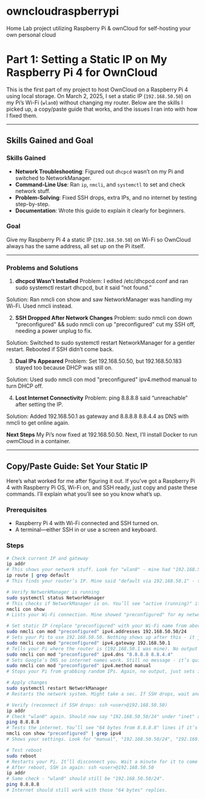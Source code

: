 # owncloudraspberrypi
Home Lab project utilizing Raspberry Pi &amp; ownCloud for self-hosting your own personal cloud
# Part 1: Setting a Static IP on My Raspberry Pi 4 for OwnCloud

This is the first part of my project to host OwnCloud on a Raspberry Pi 4 using local storage. On March 2, 2025, I set a static IP (`192.168.50.50`) on my Pi’s Wi-Fi (`wlan0`) without changing my router. Below are the skills I picked up, a copy/paste guide that works, and the issues I ran into with how I fixed them.

---

## Skills Gained and Goal

### Skills Gained
- **Network Troubleshooting**: Figured out `dhcpcd` wasn’t on my Pi and switched to NetworkManager.
- **Command-Line Use**: Ran `ip`, `nmcli`, and `systemctl` to set and check network stuff.
- **Problem-Solving**: Fixed SSH drops, extra IPs, and no internet by testing step-by-step.
- **Documentation**: Wrote this guide to explain it clearly for beginners.

### Goal
Give my Raspberry Pi 4 a static IP (`192.168.50.50`) on Wi-Fi so OwnCloud always has the same address, all set up on the Pi itself.

---
### Problems and Solutions
1. **dhcpcd Wasn’t Installed**
Problem: I edited /etc/dhcpcd.conf and ran sudo systemctl restart dhcpcd, but it said “not found.”

Solution: Ran nmcli con show and saw NetworkManager was handling my Wi-Fi. Used nmcli instead.

2. **SSH Dropped After Network Changes**
Problem: sudo nmcli con down "preconfigured" && sudo nmcli con up "preconfigured" cut my SSH off, needing a power unplug to fix.

Solution: Switched to sudo systemctl restart NetworkManager for a gentler restart. Rebooted if SSH didn’t come back.

3. **Dual IPs Appeared**
Problem: Set 192.168.50.50, but 192.168.50.183 stayed too because DHCP was still on.

Solution: Used sudo nmcli con mod "preconfigured" ipv4.method manual to turn DHCP off.

4. **Lost Internet Connectivity**
Problem: ping 8.8.8.8 said “unreachable” after setting the IP.

Solution: Added 192.168.50.1 as gateway and 8.8.8.8 8.8.4.4 as DNS with nmcli to get online again.

**Next Steps**
My Pi’s now fixed at 192.168.50.50. Next, I’ll install Docker to run owmCloud in a container. 

---

## Copy/Paste Guide: Set Your Static IP

Here’s what worked for me after figuring it out. If you’ve got a Raspberry Pi 4 with Raspberry Pi OS, Wi-Fi on, and SSH ready, just copy and paste these commands. I’ll explain what you’ll see so you know what’s up.

### Prerequisites
- Raspberry Pi 4 with Wi-Fi connected and SSH turned on.
- A terminal—either SSH in or use a screen and keyboard.

### Steps
```bash
# Check current IP and gateway
ip addr
# This shows your network stuff. Look for "wlan0" - mine had "192.168.50.183/24" under "inet".
ip route | grep default
# This finds your router’s IP. Mine said "default via 192.168.50.1" - that’s the gateway.

# Verify NetworkManager is running
sudo systemctl status NetworkManager
# This checks if NetworkManager is on. You’ll see "active (running)" if it’s good. If not, install it later.
nmcli con show
# Lists your Wi-Fi connection. Mine showed "preconfigured" for my network "DAVIS 2G". Note your name.

# Set static IP (replace "preconfigured" with your Wi-Fi name from above)
sudo nmcli con mod "preconfigured" ipv4.addresses 192.168.50.50/24
# Sets your Pi to use 192.168.50.50. Nothing shows up after this - it just saves it.
sudo nmcli con mod "preconfigured" ipv4.gateway 192.168.50.1
# Tells your Pi where the router is (192.168.50.1 was mine). No output here either.
sudo nmcli con mod "preconfigured" ipv4.dns "8.8.8.8 8.8.4.4"
# Sets Google’s DNS so internet names work. Still no message - it’s quiet.
sudo nmcli con mod "preconfigured" ipv4.method manual
# Stops your Pi from grabbing random IPs. Again, no output, just sets it.

# Apply changes
sudo systemctl restart NetworkManager
# Restarts the network system. Might take a sec. If SSH drops, wait and try "ssh <user>@192.168.50.50".

# Verify (reconnect if SSH drops: ssh <user>@192.168.50.50)
ip addr
# Check "wlan0" again. Should now say "192.168.50.50/24" under "inet" and nothing else.
ping 8.8.8.8
# Tests the internet. You’ll see "64 bytes from 8.8.8.8" lines if it’s working. Press Ctrl+C to stop.
nmcli con show "preconfigured" | grep ipv4
# Shows your settings. Look for "manual", "192.168.50.50/24", "192.168.50.1", and DNS.

# Test reboot
sudo reboot
# Restarts your Pi. It’ll disconnect you. Wait a minute for it to come back up.
# After reboot, SSH in again: ssh <user>@192.168.50.50
ip addr
# Same check - "wlan0" should still be "192.168.50.50/24".
ping 8.8.8.8
# Internet should still work with those "64 bytes" replies.
